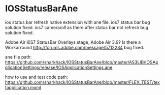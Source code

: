 IOSStatusBarAne
===============

ios status bar refresh  native extension with ane file.
ios7 status bar bug solution fixed.
ios7 cameraroll  as there after status bar not refresh bug solution fixed.

Adobe Air i0S7 StatusBar Overlays stage, Adobe Air 3.9? Is there a Workarround
http://forums.adobe.com/message/5712234 bug fixed.

ane file path: https://github.com/sharkhack/IOSStatusBarAne/blob/master/AS3LIB/IOSApplicationSettings/release/IOSApplicationSettings.ane

how to use and test code path: https://github.com/sharkhack/IOSStatusBarAne/blob/master/FLEX_TEST/textapplication.mxml
